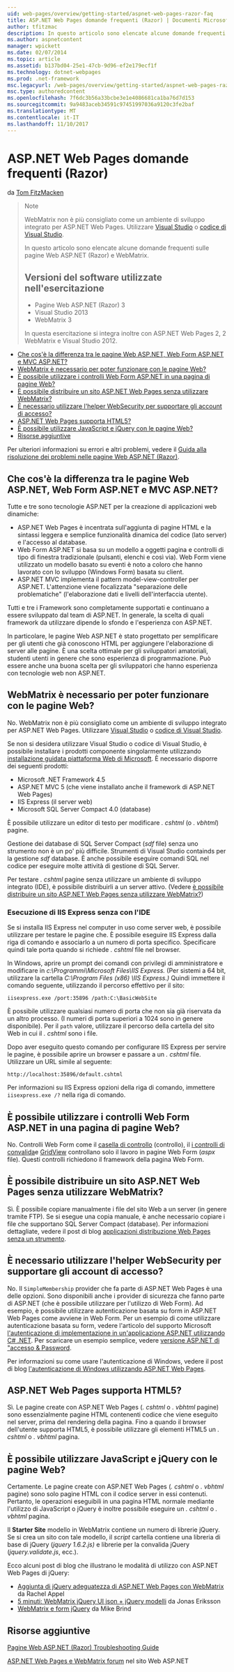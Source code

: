 ```yaml
---
uid: web-pages/overview/getting-started/aspnet-web-pages-razor-faq
title: ASP.NET Web Pages domande frequenti (Razor) | Documenti Microsoft
author: tfitzmac
description: In questo articolo sono elencate alcune domande frequenti sulle pagine Web ASP.NET (Razor) e WebMatrix. Versioni del software utilizzate nell'esercitazione ASP.NET Web Pages r (....
ms.author: aspnetcontent
manager: wpickett
ms.date: 02/07/2014
ms.topic: article
ms.assetid: b137bd04-25e1-47cb-9d96-ef2e179ecf1f
ms.technology: dotnet-webpages
ms.prod: .net-framework
msc.legacyurl: /web-pages/overview/getting-started/aspnet-web-pages-razor-faq
msc.type: authoredcontent
ms.openlocfilehash: 7f6dc3b56a33bcbe3e1e4086681ca1ba76d7d153
ms.sourcegitcommit: 9a9483aceb34591c97451997036a9120c3fe2baf
ms.translationtype: MT
ms.contentlocale: it-IT
ms.lasthandoff: 11/10/2017
---
```

<a name="aspnet-web-pages-razor-faq"></a>ASP.NET Web Pages domande frequenti (Razor)
====================
da [Tom FitzMacken](https://github.com/tfitzmac)

> > [!NOTE] 
> > WebMatrix non è più consigliato come un ambiente di sviluppo integrato per ASP.NET Web Pages. Utilizzare [Visual Studio](xref:aspnet/web-pages/overview/getting-started/program-asp-net-web-pages-in-visual-studio) o [codice di Visual Studio](https://code.visualstudio.com/).
>
> In questo articolo sono elencate alcune domande frequenti sulle pagine Web ASP.NET (Razor) e WebMatrix.
> 
> ## <a name="software-versions-used-in-the-tutorial"></a>Versioni del software utilizzate nell'esercitazione
> 
> 
> - Pagine Web ASP.NET (Razor) 3
> - Visual Studio 2013
> - WebMatrix 3
>   
> 
> In questa esercitazione si integra inoltre con ASP.NET Web Pages 2, 2 WebMatrix e Visual Studio 2012.


- [Che cos'è la differenza tra le pagine Web ASP.NET, Web Form ASP.NET e MVC ASP.NET?](#Whats_the_difference_between_ASP.NET_Web_Pages,_ASP.NET_Web_Forms,_and_ASP.NET_MVC)
- [WebMatrix è necessario per poter funzionare con le pagine Web?](#Do_I_need_WebMatrix_in_order_to_work_with_Web_Pages)
- [È possibile utilizzare i controlli Web Form ASP.NET in una pagina di pagine Web?](#Can_I_use_ASP.NET_Web_Forms_controls_on_a_Web_Pages_page)
- [È possibile distribuire un sito ASP.NET Web Pages senza utilizzare WebMatrix?](#Can_I_deploy_an_ASP.NET_Web_Pages_site_without_using_WebMatrix)
- [È necessario utilizzare l'helper WebSecurity per supportare gli account di accesso?](#Do_I_have_to_use_the_WebSecurity_helper_to_support_logins)
- [ASP.NET Web Pages supporta HTML5?](#Does_ASP.NET_Web_Pages_support_HTML5)
- [È possibile utilizzare JavaScript e jQuery con le pagine Web?](#Can_I_use_JavaScript_and_jQuery_with_Web_Pages)
- [Risorse aggiuntive](#AdditionalResources)

Per ulteriori informazioni su errori e altri problemi, vedere il [Guida alla risoluzione dei problemi nelle pagine Web ASP.NET (Razor)](https://go.microsoft.com/fwlink/?LinkId=253001).

<a id="Whats_the_difference_between_ASP.NET_Web_Pages,_ASP.NET_Web_Forms,_and_ASP.NET_MVC"></a>
## <a name="whats-the-difference-between-aspnet-web-pages-aspnet-web-forms-and-aspnet-mvc"></a>Che cos'è la differenza tra le pagine Web ASP.NET, Web Form ASP.NET e MVC ASP.NET?

Tutte e tre sono tecnologie ASP.NET per la creazione di applicazioni web dinamiche:

- ASP.NET Web Pages è incentrata sull'aggiunta di pagine HTML e la sintassi leggera e semplice funzionalità dinamica del codice (lato server) e l'accesso al database.
- Web Form ASP.NET si basa su un modello a oggetti pagina e controlli di tipo di finestra tradizionale (pulsanti, elenchi e così via). Web Form viene utilizzato un modello basato su eventi è noto a coloro che hanno lavorato con lo sviluppo (Windows Form) basata su client.
- ASP.NET MVC implementa il pattern model-view-controller per ASP.NET. L'attenzione viene focalizzata "separazione delle problematiche" (l'elaborazione dati e livelli dell'interfaccia utente).

Tutti e tre i Framework sono completamente supportati e continuano a essere sviluppato dal team di ASP.NET. In generale, la scelta di quali framework da utilizzare dipende lo sfondo e l'esperienza con ASP.NET.

In particolare, le pagine Web ASP.NET è stato progettato per semplificare per gli utenti che già conoscono HTML per aggiungere l'elaborazione di server alle pagine. È una scelta ottimale per gli sviluppatori amatoriali, studenti utenti in genere che sono esperienza di programmazione. Può essere anche una buona scelta per gli sviluppatori che hanno esperienza con tecnologie web non ASP.NET.

<a id="Do_I_need_WebMatrix_in_order_to_work_with_Web_Pages"></a>
## <a name="do-i-need-webmatrix-in-order-to-work-with-web-pages"></a>WebMatrix è necessario per poter funzionare con le pagine Web?

No. WebMatrix non è più consigliato come un ambiente di sviluppo integrato per ASP.NET Web Pages. Utilizzare [Visual Studio](program-asp-net-web-pages-in-visual-studio.md) o [codice di Visual Studio](https://code.visualstudio.com/).

Se non si desidera utilizzare Visual Studio o codice di Visual Studio, è possibile installare i prodotti componente singolarmente utilizzando [installazione guidata piattaforma Web di Microsoft](https://www.microsoft.com/web/downloads/platform.aspx). È necessario disporre dei seguenti prodotti:

- Microsoft .NET Framework 4.5
- ASP.NET MVC 5 (che viene installato anche il framework di ASP.NET Web Pages)
- IIS Express (il server web)
- Microsoft SQL Server Compact 4.0 (database)

È possibile utilizzare un editor di testo per modificare *. cshtml* (o *. vbhtml*) pagine.

Gestione dei database di SQL Server Compact (*sdf* file) senza uno strumento non è un po' più difficile. Strumenti di Visual Studio containds per la gestione *sdf* database. È anche possibile eseguire comandi SQL nel codice per eseguire molte attività di gestione di SQL Server.

Per testare *. cshtml* pagine senza utilizzare un ambiente di sviluppo integrato (IDE), è possibile distribuirli a un server attivo. (Vedere [è possibile distribuire un sito ASP.NET Web Pages senza utilizzare WebMatrix?](#Can_I_deploy_an_ASP.NET_Web_Pages_site_without_using_WebMatrix))

### <a name="running-iis-express-without-using-an-ide"></a>Esecuzione di IIS Express senza con l'IDE

Se si installa IIS Express nel computer in uso come server web, è possibile utilizzare per testare le pagine che. È possibile eseguire IIS Express dalla riga di comando e associarlo a un numero di porta specifico. Specificare quindi tale porta quando si richiede *. cshtml* file nel browser.

In Windows, aprire un prompt dei comandi con privilegi di amministratore e modificare in *c:\Programmi\Microsoft Files\IIS Express.* (Per sistemi a 64 bit, utilizzare la cartella *C:\Program Files (x86) \IIS Express.)* Quindi immettere il comando seguente, utilizzando il percorso effettivo per il sito:

`iisexpress.exe /port:35896 /path:C:\BasicWebSite`

È possibile utilizzare qualsiasi numero di porta che non sia già riservata da un altro processo. (I numeri di porta superiori a 1024 sono in genere disponibile). Per il `path` valore, utilizzare il percorso della cartella del sito Web in cui il *. cshtml* sono i file.

Dopo aver eseguito questo comando per configurare IIS Express per servire le pagine, è possibile aprire un browser e passare a un *. cshtml* file. Utilizzare un URL simile al seguente:

`http://localhost:35896/default.cshtml`

Per informazioni su IIS Express opzioni della riga di comando, immettere `iisexpress.exe /?` nella riga di comando.

<a id="Can_I_use_ASP.NET_Web_Forms_controls_on_a_Web_Pages_page"></a>
## <a name="can-i-use-aspnet-web-forms-controls-on-a-web-pages-page"></a>È possibile utilizzare i controlli Web Form ASP.NET in una pagina di pagine Web?

No. Controlli Web Form come il [casella di controllo](https://msdn.microsoft.com/en-us/library/system.web.ui.webcontrols.checkbox) (controllo), il [i controlli di convalida](https://msdn.microsoft.com/en-us/library/bwd43d0x)e [GridView](https://msdn.microsoft.com/en-us/library/system.web.ui.webcontrols.gridview) controllano solo il lavoro in pagine Web Form (*aspx* file). Questi controlli richiedono il framework della pagina Web Form.

<a id="Can_I_deploy_an_ASP.NET_Web_Pages_site_without_using_WebMatrix"></a>
## <a name="can-i-deploy-an-aspnet-web-pages-site-without-using-webmatrix"></a>È possibile distribuire un sito ASP.NET Web Pages senza utilizzare WebMatrix?

Sì. È possibile copiare manualmente i file del sito Web a un server (in genere tramite FTP). Se si esegue una copia manuale, è anche necessario copiare i file che supportano SQL Server Compact (database). Per informazioni dettagliate, vedere il post di blog [applicazioni distribuzione Web Pages senza un strumento](http://mikepope.com/blog/DisplayBlog.aspx?permalink=2317).

<a id="Do_I_have_to_use_the_WebSecurity_helper_to_support_logins"></a>
## <a name="do-i-have-to-use-the-websecurity-helper-to-support-logins"></a>È necessario utilizzare l'helper WebSecurity per supportare gli account di accesso?

No. Il `SimpleMembership` provider che fa parte di ASP.NET Web Pages è una delle opzioni. Sono disponibili anche i provider di sicurezza che fanno parte di ASP.NET (che è possibile utilizzare per l'utilizzo di Web Form). Ad esempio, è possibile utilizzare autenticazione basata su form in ASP.NET Web Pages come avviene in Web Form. Per un esempio di come utilizzare autenticazione basata su form, vedere l'articolo del supporto Microsoft [l'autenticazione di implementazione in un'applicazione ASP.NET utilizzando C# .NET](https://support.microsoft.com/kb/301240). Per scaricare un esempio semplice, vedere [versione ASP.NET di "accesso &amp; Password](http://www.codeguru.com/csharp/.net/net_asp/scripting/article.php/c19295/ASPNET-version-of-Login--Password.htm).

Per informazioni su come usare l'autenticazione di Windows, vedere il post di blog [l'autenticazione di Windows utilizzando ASP.NET Web Pages](http://mikepope.com/blog/DisplayBlog.aspx?permalink=2298).

<a id="Does_ASP.NET_Web_Pages_support_HTML5"></a>
## <a name="does-aspnet-web-pages-support-html5"></a>ASP.NET Web Pages supporta HTML5?

Sì. Le pagine create con ASP.NET Web Pages (*. cshtml* o *. vbhtml* pagine) sono essenzialmente pagine HTML contenenti codice che viene eseguito nel server, prima del rendering della pagina. Fino a quando il browser dell'utente supporta HTML5, è possibile utilizzare gli elementi HTML5 un *. cshtml* o *. vbhtml* pagina.

<a id="Can_I_use_JavaScript_and_jQuery_with_Web_Pages"></a>
## <a name="can-i-use-javascript-and-jquery-with-web-pages"></a>È possibile utilizzare JavaScript e jQuery con le pagine Web?

Certamente. Le pagine create con ASP.NET Web Pages (*. cshtml* o *. vbhtml* pagine) sono solo pagine HTML con il codice server in essi contenuti. Pertanto, le operazioni eseguibili in una pagina HTML normale mediante l'utilizzo di JavaScript o jQuery è inoltre possibile eseguire un *. cshtml* o *. vbhtml* pagina.

Il **Starter Site** modello in WebMatrix contiene un numero di librerie jQuery. Se si crea un sito con tale modello, il *script* cartella contiene una libreria di base di jQuery (*jquery 1.6.2.js)* e librerie per la convalida jQuery (*jquery.validate.js*, ecc.).

Ecco alcuni post di blog che illustrano le modalità di utilizzo con ASP.NET Web Pages di jQuery:

- [Aggiunta di jQuery adeguatezza di ASP.NET Web Pages con WebMatrix](http://rachelappel.com/jquery/adding-jquery-goodness-to-asp-net-web-pages-using-webmatrix/) da Rachel Appel
- [5 minuti: WebMatrix jQuery UI json + jQuery modelli](http://joeriks.com/2011/01/30/5-min-webmatrix-jquery-ui-json-jquery-templates/) da Jonas Eriksson
- [WebMatrix e form jQuery](http://mikesdotnetting.com/Article/155/WebMatrix-And-jQuery-Forms) da Mike Brind

<a id="AdditionalResources"></a>
## <a name="additional-resources"></a>Risorse aggiuntive


[Pagine Web ASP.NET (Razor) Troubleshooting Guide](https://go.microsoft.com/fwlink/?LinkId=253001)

[ASP.NET Web Pages e WebMatrix forum](https://forums.asp.net/1224.aspx/1?WebMatrix) nel sito Web ASP.NET
